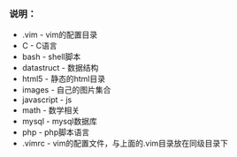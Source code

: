 ### 说明：
* .vim - vim的配置目录
* C - C语言
* bash - shell脚本
* datastruct - 数据结构
* html5 - 静态的html目录
* images - 自己的图片集合
* javascript - js
* math - 数学相关
* mysql - mysql数据库
* php - php脚本语言
* .vimrc - vim的配置文件，与上面的.vim目录放在同级目录下
